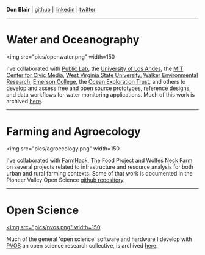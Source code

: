  
**Don Blair** | [github](http://github.com/dwblair) | [linkedin](www.linkedin.com/in/donald-blair-6060145
) | [twitter](http://twitter.com/donwblair)

-----

# Water and Oceanography

<img src="pics/openwater.png" width=150</img>

I've collaborated with [Public Lab](http://publiclab.org), the [University of Los Andes](http://www.uniandes.edu.co/), the [MIT Center for Civic Media](https://civic.mit.edu/), [West Virginia State University](https://civic.mit.edu/), [Walker Environmental Research](http://walkerenvres.com/), [Emerson College](http://www.emerson.edu), the [Ocean Exploration Trust](http://nautiluslive.org), and others to develop and assess free and open source prototypes, reference designs, and data workflows for water monitoring applications. Much of this work is archived [here](https://github.com/openwaterproject).

-----


# Farming and Agroecology

<img src="pics/agroecology.png" width=150</img>

I've collaborated with [FarmHack](http://farmhack.org), [The Food Project](http://thefoodproject.org) and [Wolfes Neck Farm](http://wolfesneckfarm.org/) on several projects related to infrastructure and resource analysis for both urban and rural farming contexts.  Some of that work is documented in the Pioneer Valley Open Science [github repository](https://github.com/p-v-o-s).

-----

# Open Science 

<a href="https://github.com/p-v-o-s/"><img src="pics/pvos.png" width=150 </img></a>

Much of the general 'open science' software and hardware I develop with [PVOS](http://pvos.org) an open science research collective, is archived [here](https://github.com/p-v-o-s/). 



